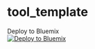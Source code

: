 # tool_template


Deploy to Bluemix
<br/>
<a href="https://bluemix.net/deploy?repository=https://github.com/ksh0430/testtest" target="_blank"><img src="http://bluemix.net/deploy/button.png" alt="Deploy to Bluemix"/><a/>

